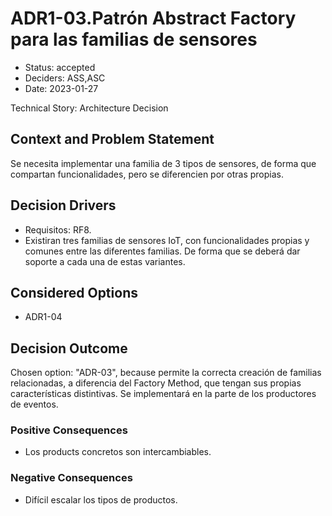 # ADR1-03.Patrón Abstract Factory para las familias de sensores

* Status: accepted
* Deciders: ASS,ASC
* Date: 2023-01-27

Technical Story: Architecture Decision

## Context and Problem Statement

Se necesita implementar una familia de 3 tipos de sensores, de forma que compartan funcionalidades, pero se diferencien por otras propias.

## Decision Drivers

* Requisitos: RF8.
* Existiran tres familias de sensores IoT, con funcionalidades propias y comunes entre las diferentes familias. De forma que se deberá dar soporte a cada una de estas variantes.

## Considered Options

* ADR1-04

## Decision Outcome

Chosen option: "ADR-03", because permite la correcta creación de familias relacionadas, a diferencia del Factory Method, que tengan sus propias características distintivas. Se implementará en la parte de los productores de eventos.

### Positive Consequences

* Los products concretos son intercambiables.

### Negative Consequences

* Difícil escalar los tipos de productos.
